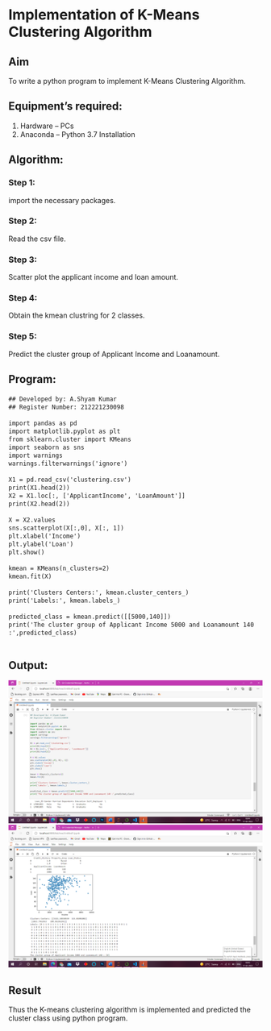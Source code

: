 # Implementation of K-Means Clustering Algorithm
## Aim
To write a python program to implement K-Means Clustering Algorithm.
## Equipment’s required:
1.	Hardware – PCs
2.	Anaconda – Python 3.7 Installation

## Algorithm:

### Step 1:

import the necessary packages.
### Step 2:

Read the csv file.
### Step 3:

Scatter plot the applicant income and loan amount.
### Step 4:

Obtain the kmean clustring for 2 classes.
### Step 5:

Predict the cluster group of Applicant Income and Loanamount.

## Program:
```
## Developed by: A.Shyam Kumar
## Register Number: 212221230098

import pandas as pd
import matplotlib.pyplot as plt
from sklearn.cluster import KMeans
import seaborn as sns
import warnings
warnings.filterwarnings('ignore')

X1 = pd.read_csv('clustering.csv')
print(X1.head(2))
X2 = X1.loc[:, ['ApplicantIncome', 'LoanAmount']]
print(X2.head(2))

X = X2.values
sns.scatterplot(X[:,0], X[:, 1])
plt.xlabel('Income')
plt.ylabel('Loan')
plt.show()

kmean = KMeans(n_clusters=2)
kmean.fit(X)

print('Clusters Centers:', kmean.cluster_centers_)
print('Labels:', kmean.labels_)

predicted_class = kmean.predict([[5000,140]])
print('The cluster group of Applicant Income 5000 and Loanamount 140 :',predicted_class)


```
## Output:

![out](scr.png)
![out](scr1.png)

## Result
Thus the K-means clustering algorithm is implemented and predicted the cluster class using python program.